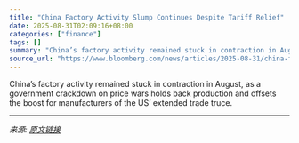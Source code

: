 ```yaml
---
title: "China Factory Activity Slump Continues Despite Tariff Relief"
date: 2025-08-31T02:09:16+08:00
categories: ["finance"]
tags: []
summary: "China’s factory activity remained stuck in contraction in August, as a government crackdown on price wars holds back production and offsets the boost for manufacturers of the US’ extended trade truce."
source_url: "https://www.bloomberg.com/news/articles/2025-08-31/china-factory-activity-slump-continues-despite-us-tariff-relief"
---
```


China’s factory activity remained stuck in contraction in August, as a government crackdown on price wars holds back production and offsets the boost for manufacturers of the US’ extended trade truce.

---

*来源: [原文链接](https://www.bloomberg.com/news/articles/2025-08-31/china-factory-activity-slump-continues-despite-us-tariff-relief)*

